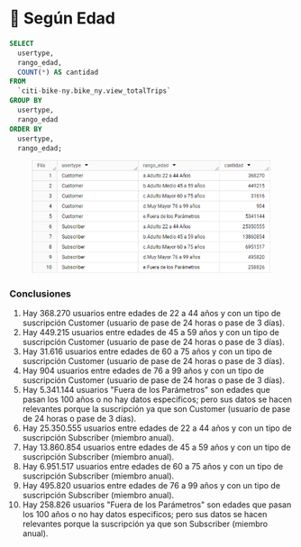 # 🥳 Según Edad

```sql
SELECT
  usertype,
  rango_edad,
  COUNT(*) AS cantidad
FROM
  `citi-bike-ny.bike_ny.view_totalTrips`
GROUP BY
  usertype,
  rango_edad
ORDER BY
  usertype,
  rango_edad;
```

<figure><img src="../../../.gitbook/assets/image (22).png" alt=""><figcaption></figcaption></figure>

### Conclusiones

1. Hay 368.270 usuarios entre edades de 22 a 44 años y con un tipo de suscripción Customer (usuario de pase de 24 horas o pase de 3 días).
2. Hay 449.215 usuarios entre edades de 45 a 59 años y con un tipo de suscripción Customer (usuario de pase de 24 horas o pase de 3 días).
3. Hay 31.616 usuarios entre edades de 60 a 75 años y con un tipo de suscripción Customer (usuario de pase de 24 horas o pase de 3 días).
4. Hay 904 usuarios entre edades de 76 a 99 años y con un tipo de suscripción Customer (usuario de pase de 24 horas o pase de 3 días).
5. Hay 5.341.144 usuarios "Fuera de los Parámetros" son edades que pasan los 100 años  o no hay datos especificos; pero sus datos se hacen relevantes porque la suscripción ya que son Customer (usuario de pase de 24 horas o pase de 3 días).
6. Hay 25.350.555 usuarios entre edades de 22 a 44 años y con un tipo de suscripción Subscriber (miembro anual).
7. Hay 13.860.854 usuarios entre edades de 45 a 59 años y con un tipo de suscripción Subscriber (miembro anual).
8. Hay 6.951.517 usuarios entre edades de 60 a 75 años y con un tipo de suscripción Subscriber (miembro anual).
9. Hay 495.820 usuarios entre edades de 76 a 99 años y con un tipo de suscripción Subscriber (miembro anual).
10. Hay 258.826 usuarios "Fuera de los Parámetros" son edades que pasan los 100 años  o no hay datos especificos; pero sus datos se hacen relevantes porque la suscripción ya que son Subscriber (miembro anual).


